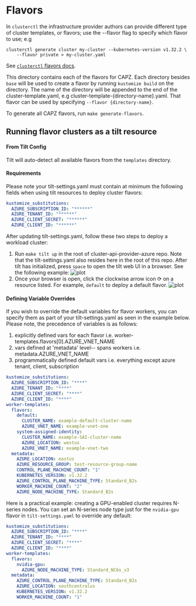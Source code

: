 # Flavors

In `clusterctl` the infrastructure provider authors can provide different type of cluster templates,
or flavors; use the --flavor flag to specify which flavor to use; e.g

```shell
clusterctl generate cluster my-cluster --kubernetes-version v1.32.2 \
    --flavor private > my-cluster.yaml
```

See [`clusterctl` flavors docs](https://cluster-api.sigs.k8s.io/clusterctl/commands/generate-cluster.html#flavors).

This directory contains each of the flavors for CAPZ. Each directory besides `base` will be used to
create a flavor by running `kustomize build` on the directory. The name of the directory will be
appended to the end of the cluster-template.yaml, e.g cluster-template-{directory-name}.yaml. That
flavor can be used by specifying `--flavor {directory-name}`.

To generate all CAPZ flavors, run `make generate-flavors`.


## Running flavor clusters as a tilt resource

#### From Tilt Config
Tilt will auto-detect all available flavors from the `templates` directory.

#### Requirements
Please note your tilt-settings.yaml must contain at minimum the following fields when using tilt resources to deploy cluster flavors:
```yaml
kustomize_substitutions:
  AZURE_SUBSCRIPTION_ID: "******"
  AZURE_TENANT_ID: "******"
  AZURE_CLIENT_SECRET: "******"
  AZURE_CLIENT_ID: "******"
```
After updating tilt-settings.yaml, follow these two steps to deploy a workload cluster:

1. Run ``make tilt up`` in the root of cluster-api-provider-azure repo. Note that the tilt-settings.yaml also resides here in the
root of this repo. After tilt has initialized, press `space` to open the tilt web UI in a browser. See the following example:
   ![plot](../../docs/book/theme/tilt-up.png)
2. Once your browser is open, click the clockwise arrow icon ⟳ on a resource listed. For example, `default` to deploy a default flavor.
   ![plot](../../docs/book/theme/flavour-deploy-from-ui.png)
#### Defining Variable Overrides
If you wish to override the default variables for flavor workers, you can specify them as part of your tilt-settings.yaml as seen in the example below.  Please note, the precedence of variables is as follows:

1. explicitly defined vars for each flavor i.e. worker-templates.flavors[0].AZURE_VNET_NAME
2. vars defined at 'metadata' level-- spans workers i.e. metadata.AZURE_VNET_NAME
3. programmatically defined default vars i.e. everything except azure tenant, client, subscription


```yaml
kustomize_substitutions:
  AZURE_SUBSCRIPTION_ID: "****"
  AZURE_TENANT_ID: "****"
  AZURE_CLIENT_SECRET: "****"
  AZURE_CLIENT_ID: "****"
worker-templates:
  flavors:
    default:
      CLUSTER_NAME: example-default-cluster-name
      AZURE_VNET_NAME: example-vnet-one
    system-assigned-identity:
      CLUSTER_NAME: example-SAI-cluster-name
      AZURE_LOCATION: westus
      AZURE_VNET_NAME: example-vnet-two
  metadata:
    AZURE_LOCATION: eastus
    AZURE_RESOURCE_GROUP: test-resource-group-name
    CONTROL_PLANE_MACHINE_COUNT: "1"
    KUBERNETES_VERSION: v1.32.2
    AZURE_CONTROL_PLANE_MACHINE_TYPE: Standard_B2s
    WORKER_MACHINE_COUNT: "2"
    AZURE_NODE_MACHINE_TYPE: Standard_B2s
```

Here is a practical example: creating a GPU-enabled cluster requires N-series nodes. You can set an
N-series node type just for the `nvidia-gpu` flavor in `tilt-settings.yaml` to override any default:

```yaml
kustomize_substitutions:
  AZURE_SUBSCRIPTION_ID: "****"
  AZURE_TENANT_ID: "****"
  AZURE_CLIENT_SECRET: "****"
  AZURE_CLIENT_ID: "****"
worker-templates:
  flavors:
    nvidia-gpu:
      AZURE_NODE_MACHINE_TYPE: Standard_NC6s_v3
  metadata:
    AZURE_CONTROL_PLANE_MACHINE_TYPE: Standard_B2s
    AZURE_LOCATION: southcentralus
    KUBERNETES_VERSION: v1.32.2
    WORKER_MACHINE_COUNT: "1"
```
